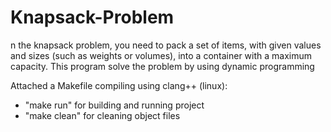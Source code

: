 # Knapsack-Problem
n the knapsack problem, you need to pack a set of items, with given values and sizes (such as weights or volumes), into a container with a maximum capacity. This program solve the problem by using dynamic programming

Attached a Makefile compiling using clang++ (linux):
- "make run" for building and running project
- "make clean" for cleaning object files
